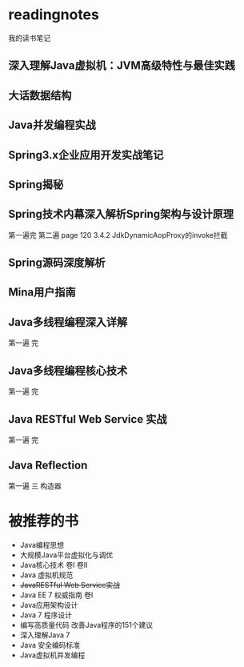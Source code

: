 # readingnotes
我的读书笔记

## 深入理解Java虚拟机：JVM高级特性与最佳实践

## 大话数据结构

## Java并发编程实战

## Spring3.x企业应用开发实战笔记

## Spring揭秘

## Spring技术内幕深入解析Spring架构与设计原理
第一遍完
第二遍 page 120 3.4.2 JdkDynamicAopProxy的invoke拦截

## Spring源码深度解析

## Mina用户指南

## Java多线程编程深入详解
第一遍 完

## Java多线程编程核心技术
第一遍 完

## Java RESTful Web Service 实战
第一遍 完

## Java Reflection
第一遍 三 构造器

# 被推荐的书

- Java编程思想
- 大规模Java平台虚拟化与调优
- Java核心技术 卷I 卷II
- Java 虚拟机规范
- ~~JavaRESTful Web Service实战~~
- Java EE 7 权威指南 卷I
- Java应用架构设计
- Java 7 程序设计
- 编写高质量代码 改善Java程序的151个建议
- 深入理解Java 7
- Java 安全编码标准
- Java虚拟机并发编程

